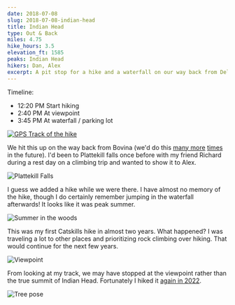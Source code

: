 ```yaml
---
date: 2018-07-08
slug: 2018-07-08-indian-head
title: Indian Head
type: Out & Back
miles: 4.75
hike_hours: 3.5
elevation_ft: 1585
peaks: Indian Head
hikers: Dan, Alex
excerpt: A pit stop for a hike and a waterfall on our way back from Delaware County.
---
```


Timeline:

- 12:20 PM Start hiking
- 2:40 PM At viewpoint
- 3:45 PM At waterfall / parking lot

[![GPS Track of the hike]({{site.baseurl}}/assets/2018-07-08-indian-head/track.png)]({{site.baseurl}}/map/?hike=2018-07-08-indian-head)

We hit this up on the way back from Bovina (we'd do this [many more] [times] in the future). I'd been to Plattekill falls once before with my friend Richard during a rest day on a climbing trip and wanted to show it to Alex.

![Plattekill Falls]({{site.baseurl}}/assets/2018-07-08-indian-head/waterfall.jpeg)

I guess we added a hike while we were there. I have almost no memory of the hike, though I do certainly remember jumping in the waterfall afterwards! It looks like it was peak summer.

![Summer in the woods]({{site.baseurl}}/assets/2018-07-08-indian-head/summer-woods.jpeg)

This was my first Catskills hike in almost two years. What happened? I was traveling a lot to other places and prioritizing rock climbing over hiking. That would continue for the next few years.

![Viewpoint]({{site.baseurl}}/assets/2018-07-08-indian-head/viewpoint.jpeg)

From looking at my track, we may have stopped at the viewpoint rather than the true summit of Indian Head. Fortunately I hiked it [again in 2022].

![Tree pose]({{site.baseurl}}/assets/2018-07-08-indian-head/tree-pose.jpeg)

<!--

The track for this hike from Moves has lots of data but is a bit tough to work with. I wound up just using it to get a start time and relied on photos for the other times to match the pattern from other hikes more closely. There's definitely more raw data in the track if I want it, though!

-->

[again in 2022]: /catskills/2022/07/16/2022-07-16-indian-twin.html
[many more]: /catskills/2023/03/21/2023-03-21-bearpen-vly.html
[times]: /catskills/2020/09/03/2020-09-03-balsam.html

